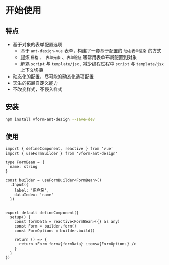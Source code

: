 
# 开始使用

## 特点
- 基于对象的表单配置选项   
  - 基于 `ant-design-vue` 表单，构建了一套基于配置的 `动态表单渲染` 的方式
  - 提炼 `栅格` 、 `表单元素` 、`表单验证` 等常用表单布局配置到对象
  - 解耦 `script` 与 `template/jsx` , 减少编程过程中 `script` 与 `template/jsx` 上下文切换
- 动态化的配置，尽可能的动态化选项配置
- 天生的拓展自定义能力
- 不改变样式，不侵入样式

## 安装
```bash
npm install vform-ant-design --save-dev
```


## 使用

```tsx
import { defineComponent, reactive } from 'vue'
import { useFormBuilder } from 'vform-ant-design'

type FormBean = {
  name: string
}

const builder = useFormBuilder<FormBean>()
  .Input({
    label: '用户名',
    dataIndex: 'name'
  })


export default defineComponent({
  setup() {
    const formData = reactive<FormBean>({} as any)
    const Form = builder.form()
    const FormOptions = builder.build()

    return () => {
      return <Form form={formData} items={FormOptions} />
    }
  }
})
```

<demo src="../../examples/guide/get-start.tsx"> 
